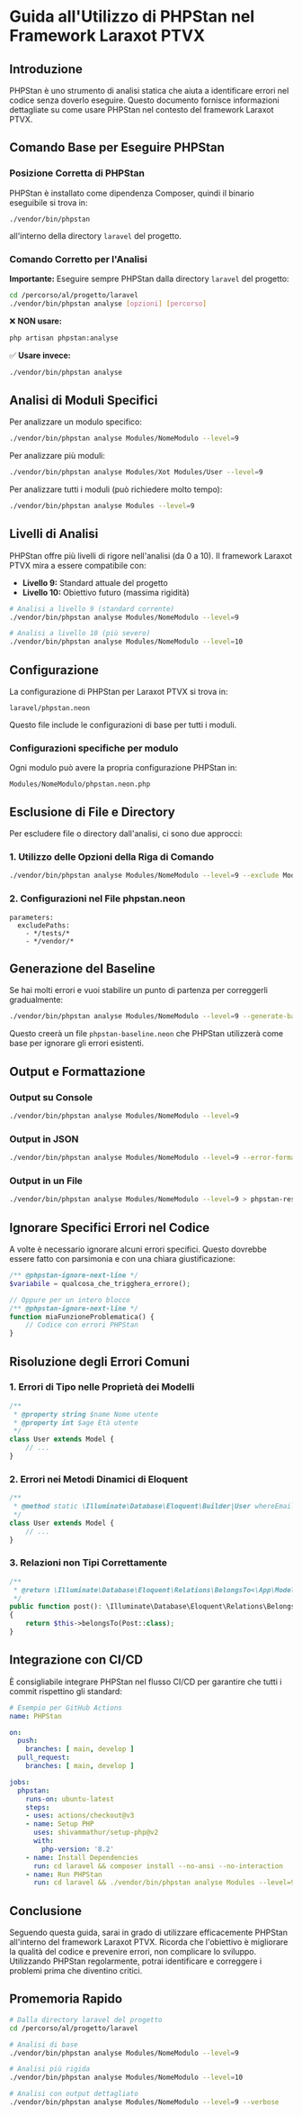 # Guida all'Utilizzo di PHPStan nel Framework Laraxot PTVX

## Introduzione

PHPStan è uno strumento di analisi statica che aiuta a identificare errori nel codice senza doverlo eseguire. Questo documento fornisce informazioni dettagliate su come usare PHPStan nel contesto del framework Laraxot PTVX.

## Comando Base per Eseguire PHPStan

### Posizione Corretta di PHPStan

PHPStan è installato come dipendenza Composer, quindi il binario eseguibile si trova in:

```
./vendor/bin/phpstan
```

all'interno della directory `laravel` del progetto.

### Comando Corretto per l'Analisi

**Importante:** Eseguire sempre PHPStan dalla directory `laravel` del progetto:

```bash
cd /percorso/al/progetto/laravel
./vendor/bin/phpstan analyse [opzioni] [percorso]
```

❌ **NON usare:**
```bash
php artisan phpstan:analyse
```

✅ **Usare invece:**
```bash
./vendor/bin/phpstan analyse
```

## Analisi di Moduli Specifici

Per analizzare un modulo specifico:

```bash
./vendor/bin/phpstan analyse Modules/NomeModulo --level=9
```

Per analizzare più moduli:

```bash
./vendor/bin/phpstan analyse Modules/Xot Modules/User --level=9
```

Per analizzare tutti i moduli (può richiedere molto tempo):

```bash
./vendor/bin/phpstan analyse Modules --level=9
```

## Livelli di Analisi

PHPStan offre più livelli di rigore nell'analisi (da 0 a 10). Il framework Laraxot PTVX mira a essere compatibile con:

- **Livello 9:** Standard attuale del progetto
- **Livello 10:** Obiettivo futuro (massima rigidità)

```bash
# Analisi a livello 9 (standard corrente)
./vendor/bin/phpstan analyse Modules/NomeModulo --level=9

# Analisi a livello 10 (più severo)
./vendor/bin/phpstan analyse Modules/NomeModulo --level=10
```

## Configurazione

La configurazione di PHPStan per Laraxot PTVX si trova in:

```
laravel/phpstan.neon
```

Questo file include le configurazioni di base per tutti i moduli.

### Configurazioni specifiche per modulo

Ogni modulo può avere la propria configurazione PHPStan in:

```
Modules/NomeModulo/phpstan.neon.php
```

## Esclusione di File e Directory

Per escludere file o directory dall'analisi, ci sono due approcci:

### 1. Utilizzo delle Opzioni della Riga di Comando

```bash
./vendor/bin/phpstan analyse Modules/NomeModulo --level=9 --exclude Modules/NomeModulo/tests
```

### 2. Configurazioni nel File phpstan.neon

```neon
parameters:
  excludePaths:
    - */tests/*
    - */vendor/*
```

## Generazione del Baseline

Se hai molti errori e vuoi stabilire un punto di partenza per correggerli gradualmente:

```bash
./vendor/bin/phpstan analyse Modules/NomeModulo --level=9 --generate-baseline
```

Questo creerà un file `phpstan-baseline.neon` che PHPStan utilizzerà come base per ignorare gli errori esistenti.

## Output e Formattazione

### Output su Console

```bash
./vendor/bin/phpstan analyse Modules/NomeModulo --level=9
```

### Output in JSON

```bash
./vendor/bin/phpstan analyse Modules/NomeModulo --level=9 --error-format=json
```

### Output in un File

```bash
./vendor/bin/phpstan analyse Modules/NomeModulo --level=9 > phpstan-results.txt
```

## Ignorare Specifici Errori nel Codice

A volte è necessario ignorare alcuni errori specifici. Questo dovrebbe essere fatto con parsimonia e con una chiara giustificazione:

```php
/** @phpstan-ignore-next-line */
$variabile = qualcosa_che_trigghera_errore();

// Oppure per un intero blocco
/** @phpstan-ignore-next-line */
function miaFunzioneProblematica() {
    // Codice con errori PHPStan
}
```

## Risoluzione degli Errori Comuni

### 1. Errori di Tipo nelle Proprietà dei Modelli

```php
/**
 * @property string $name Nome utente
 * @property int $age Età utente
 */
class User extends Model {
    // ...
}
```

### 2. Errori nei Metodi Dinamici di Eloquent

```php
/**
 * @method static \Illuminate\Database\Eloquent\Builder|User whereEmail(string $email)
 */
class User extends Model {
    // ...
}
```

### 3. Relazioni non Tipi Correttamente

```php
/**
 * @return \Illuminate\Database\Eloquent\Relations\BelongsTo<\App\Models\Post>
 */
public function post(): \Illuminate\Database\Eloquent\Relations\BelongsTo
{
    return $this->belongsTo(Post::class);
}
```

## Integrazione con CI/CD

È consigliabile integrare PHPStan nel flusso CI/CD per garantire che tutti i commit rispettino gli standard:

```yaml
# Esempio per GitHub Actions
name: PHPStan

on:
  push:
    branches: [ main, develop ]
  pull_request:
    branches: [ main, develop ]

jobs:
  phpstan:
    runs-on: ubuntu-latest
    steps:
    - uses: actions/checkout@v3
    - name: Setup PHP
      uses: shivammathur/setup-php@v2
      with:
        php-version: '8.2'
    - name: Install Dependencies
      run: cd laravel && composer install --no-ansi --no-interaction
    - name: Run PHPStan
      run: cd laravel && ./vendor/bin/phpstan analyse Modules --level=9
```

## Conclusione

Seguendo questa guida, sarai in grado di utilizzare efficacemente PHPStan all'interno del framework Laraxot PTVX. Ricorda che l'obiettivo è migliorare la qualità del codice e prevenire errori, non complicare lo sviluppo. Utilizzando PHPStan regolarmente, potrai identificare e correggere i problemi prima che diventino critici.

## Promemoria Rapido

```bash
# Dalla directory laravel del progetto
cd /percorso/al/progetto/laravel

# Analisi di base
./vendor/bin/phpstan analyse Modules/NomeModulo --level=9

# Analisi più rigida
./vendor/bin/phpstan analyse Modules/NomeModulo --level=10

# Analisi con output dettagliato
./vendor/bin/phpstan analyse Modules/NomeModulo --level=9 --verbose
``` 